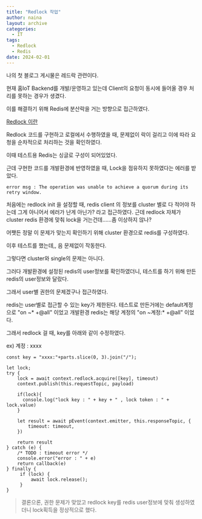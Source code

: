 ```yaml
---
title: "Redlock 작업"
author: naina
layout: archive
categories: 
  - IT
tags: 
  - Redlock
  - Redis
date: 2024-02-01
---
```


나의 첫 블로그 게시물은 레드락 관련이다.

현재 홈IoT Backend를 개발/운영하고 있는데
Client의 요청이 동시에 들어올 경우 처리를 못하는 경우가 생겼다.

이를 해결하기 위해 Redis에 분산락을 거는 방향으로 접근하였다.


[Redlock 이란]( https://redis.io/docs/manual/patterns/distributed-locks/ )


Redlock 코드를 구현하고 로컬에서 수행하였을 때,
문제없이 락이 걸리고 이에 따라 요청을 순차적으로 처리하는 것을 확인하였다.

이때 테스트용 Redis는 싱글로 구성이 되어있었다.

근데 구현한 코드를 개발환경에 반영하였을 때,
Lock을 점유하지 못하였다는 에러를 받았다.

    error msg : The operation was unable to achieve a quorum during its retry window.

처음에는 redlock init 을 설정할 때,
redis client 의 정보를 cluster 별로 다 적어야 하는데 그게 아니어서 에러가 난게 아닌가? 라고 접근하였다.
근데 redlock 자체가 cluster redis 환경에 맞춰 lock을 거는건데......좀 이상하지 않나?

어쨋든 정말 이 문제가 맞는지 확인하기 위해
cluster 환경으로 redis를 구성하였다.

이후 테스트를 했는데,, 음 문제없이 작동한다.

그렇다면 cluster와 single의 문제는 아니다.

그러다 개발환경에 설정된 redis의 user정보를 확인하였더니,
테스트를 하기 위해 만든 redis의 user정보와 달랐다.

그래서 user별 권한의 문제겠구나 접근하였다.

redis는 user별로 접근할 수 있는 key가 제한된다.
테스트로 만든거에는 default계정으로 "on ~* +@all" 이었고
개발환경 redis는 해당 계정의 "on ~계정:* +@all" 이었다.

그래서 redlock 걸 때, key를 아래와 같이 수정하였다.

ex) 계정 : xxxx

    const key = "xxxx:"+parts.slice(0, 3).join("/");

    let lock;
    try {
        lock = await context.redlock.acquire([key], timeout)
        context.publish(this.requestTopic, payload)

        if(lock){
          console.log("lock key : " + key + " , lock token : " + lock.value)
        }

        let result = await pEvent(context.emitter, this.responseTopic, {
            timeout: timeout,
        })

        return result
    } catch (e) {
        /* TODO : timeout error */
        console.error("error : " + e)
        return callback(e)
    } finally {
         if (lock) {
             await lock.release();
         }
    }

> 결론으론, 권한 문제가 맞았고 redlock key를 redis user정보에 맞춰 생성하였더니 lock획득을 정상적으로 했다.	